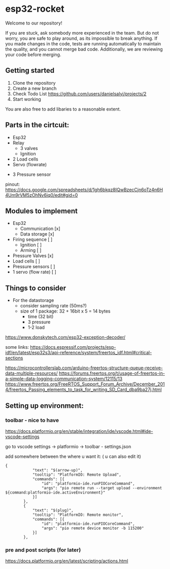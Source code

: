# esp32-rocket

Welcome to our repository!

If you are stuck, ask somebody more experienced in the team. But do not worry, you are safe to play around, as its impossible to break anything. If you made changes in the code, tests are running automatically to maintain the quality, and you cannot merge bad code. Additionally, we are reviewing your code before merging.

## Getting started

1. Clone the repository 
2. Create a new branch
3. Check Todo List https://github.com/users/danielsalyi/projects/2
4. Start working

You are also free to add libaries to a reasonable extent.

## Parts in the cirtcuit:

- Esp32
- Relay 
    - 3 valves
    - Ignition 
- 2 Load cells
- Servo (flowrate)
<!-- - Big Button -->
- 3 Pressure sensor

pinout: https://docs.google.com/spreadsheets/d/1gh6bkqz8IQwBzecCjn6oTz4n6H4Um9rVM5zOhNv6iq0/edit#gid=0

## Modules to implement
- Esp32 
    - Communication [x]
    - Data storage [x]
- Firing sequence [ ]
    - Ignition [ ]
    - Arming [ ]
- Pressure Valves [x]
- Load cells [ ]
- Pressure sensors [ ]
- 1 servo (flow rate) [ ]

## Things to consider 
- For the datastorage 
    - consider sampling rate (50ms?)
    - size of 1 package: 32 + 16bit x 5 = 14 bytes
        - time (32 bit)
        - 3 pressure
        - 1-2 load

https://www.donskytech.com/esp32-exception-decoder/

some links:
https://docs.espressif.com/projects/esp-idf/en/latest/esp32s3/api-reference/system/freertos_idf.html#critical-sections

https://microcontrollerslab.com/arduino-freertos-structure-queue-receive-data-multiple-resources/
https://forums.freertos.org/t/usage-of-freertos-in-a-simple-data-logging-communication-system/12115/13
https://www.freertos.org/FreeRTOS_Support_Forum_Archive/December_2014/freertos_Passing_elements_to_task_for_writing_SD_Card_dba9ba27j.html


## Setting up environment:

### toolbar - nice to have
https://docs.platformio.org/en/stable/integration/ide/vscode.html#ide-vscode-settings

go to vscode settings -> platformio -> toolbar - settings.json

add somewhere between the where u want it: ( u can also edit it)
```
{
            "text": "$(arrow-up)",
            "tooltip": "PlatformIO: Remote Upload",
            "commands": [{
                "id": "platformio-ide.runPIOCoreCommand",
                "args": "pio remote run --target upload --environment ${command:platformio-ide.activeEnvironment}"
            }]
        },
        {
            "text": "$(plug)",
            "tooltip": "PlatformIO: Remote monitor",
            "commands": [{
                "id": "platformio-ide.runPIOCoreCommand",
                "args": "pio remote device monitor -b 115200"
            }]
        },
```


### pre and post scripts (for later)
https://docs.platformio.org/en/latest/scripting/actions.html